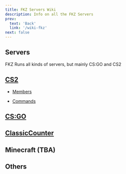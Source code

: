 ```yaml
---
title: FKZ Servers Wiki
description: Info on all the FKZ Servers
prev: 
  text: 'Back'
  link: '/wiki-fkz'
next: false
---
```


## Servers

FKZ Runs all kinds of servers, but mainly CS:GO and CS2

## [CS2](/wiki-fkz/servers/cs2)

- [Members](/wiki-fkz/servers/cs2#cs2-members)

- [Commands](/wiki-fkz/servers/cs2#cs2-commands)

## [CS:GO](/wiki-fkz/servers/csgo)

## [ClassicCounter](/wiki-fkz/servers/cscl)

## Minecraft (TBA)

## Others
